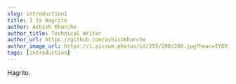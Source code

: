 ```yaml
---
slug: introduction1
title: 1 to Hagrito
author: Ashish Kharche
author_title: Technical Writer
author_url: https://github.com/ashishkharche
author_image_url: https://i.picsum.photos/id/255/200/200.jpg?hmac=IYQV36UT5-F1dbK_CQXF7PDfLfwcnwKijqeBCo3yMlc
tags: [introduction]
---
```


Hagrito.
